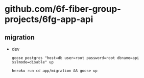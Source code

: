 # github.com/6f-fiber-group-projects/6fg-app-api

## migration
* dev
  ```
  goose postgres "host=db user=root password=root dbname=api sslmode=disable" up
  ```
  ```
  heroku run cd app/migration && goose up
  ```
